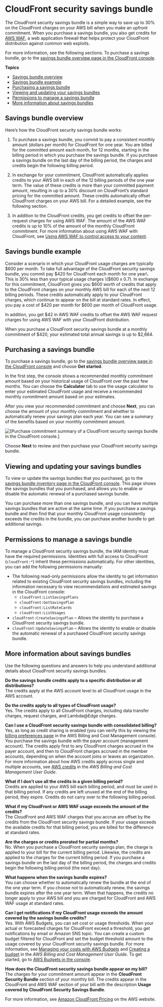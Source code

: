 # CloudFront security savings bundle<a name="savings-bundle"></a>

The CloudFront security savings bundle is a simple way to save up to 30% on the CloudFront charges on your AWS bill when you make an upfront commitment\. When you purchase a savings bundle, you also get credits for [AWS WAF](http://aws.amazon.com/waf/), a web application firewall that helps protect your CloudFront distribution against common web exploits\.

For more information, see the following sections\. To purchase a savings bundle, go to the [savings bundle overview page in the CloudFront console](https://console.aws.amazon.com/cloudfront/v3/home?#/savings-bundle/overview)\.

**Topics**
+ [Savings bundle overview](#savings-bundle-overview)
+ [Savings bundle example](#savings-bundle-example)
+ [Purchasing a savings bundle](#savings-bundle-purchasing)
+ [Viewing and updating your savings bundles](#savings-bundle-inventory)
+ [Permissions to manage a savings bundle](#savings-bundle-permissions)
+ [More information about savings bundles](#savings-bundle-details)

## Savings bundle overview<a name="savings-bundle-overview"></a>

Here’s how the CloudFront security savings bundle works:

1. To purchase a savings bundle, you commit to pay a consistent monthly amount \(dollars per month\) for CloudFront for one year\. You are billed for the committed amount each month, for 12 months, starting in the billing period in which you purchase the savings bundle\. If you purchase a savings bundle on the last day of the billing period, the charges and credits begin the following billing period\.

1. In exchange for your commitment, CloudFront automatically applies credits to your AWS bill in each of the 12 billing periods of the one year term\. The value of these credits is more than your committed payment amount, resulting in up to a 30% discount on CloudFront’s standard pricing for the committed amount\. These credits automatically offset CloudFront charges on your AWS bill\. For a detailed example, see the following section\.

1. In addition to the CloudFront credits, you get credits to offset the per\-request charges for using AWS WAF\. The amount of the AWS WAF credits is up to 10% of the amount of the monthly CloudFront commitment\. For more information about using AWS WAF with CloudFront, see [Using AWS WAF to control access to your content](distribution-web-awswaf.md)\.

## Savings bundle example<a name="savings-bundle-example"></a>

Consider a scenario in which your CloudFront usage charges are typically $600 per month\. To take full advantage of the CloudFront security savings bundle, you commit pay $420 for CloudFront each month for one year\. This is 30% less than your typical usage charges \($600 x 0\.7\)\. In exchange for this commitment, CloudFront gives you $600 worth of credits that apply to the CloudFront charges on your monthly AWS bill for each of the next 12 billing periods\. These credits automatically apply to your CloudFront charges, which continue to appear on the bill at standard rates\. In effect, you pay a cost of $420 per month for $600 per month of CloudFront usage\.

In addition, you get $42 in AWS WAF credits to offset the AWS WAF request charges for using AWS WAF with your CloudFront distribution\.

When you purchase a CloudFront security savings bundle at a monthly commitment of $420, your estimated total annual savings is up to $2,664\.

## Purchasing a savings bundle<a name="savings-bundle-purchasing"></a>

To purchase a savings bundle, go to the [savings bundle overview page in the CloudFront console](https://console.aws.amazon.com/cloudfront/v3/home?#/savings-bundle/overview) and choose **Get started**\.

In the first step, the console shows a recommended monthly commitment amount based on your historical usage of CloudFront over the past few months\. You can choose the **Calculator** tab to use the usage calculator to enter your estimated CloudFront usage and receive a recommended monthly commitment amount based on your estimates\.

After you view your recommended commitment and choose **Next**, you can choose the amount of your monthly commitment and whether to automatically renew your savings plan each year\. You can see a summary of the benefits based on your monthly commitment amount\.

![\[Purchase commitment summary of a CloudFront security savings bundle in the CloudFront console.\]](http://docs.aws.amazon.com/AmazonCloudFront/latest/DeveloperGuide/images/savings-bundle-console.png)

Choose **Next** to review and then purchase your CloudFront security savings bundle\.

## Viewing and updating your savings bundles<a name="savings-bundle-inventory"></a>

To view or update the savings bundles that you purchased, go to the [savings bundle inventory page in the CloudFront console](https://console.aws.amazon.com/cloudfront/v3/home?#/savings-bundle/inventory)\. This page shows the savings bundles that you purchased, and allows you to enable or disable the automatic renewal of a purchased savings bundle\.

You can purchase more than one savings bundle, and you can have multiple savings bundles that are active at the same time\. If you purchase a savings bundle and then find that your monthly CloudFront usage consistently exceeds the credits in the bundle, you can purchase another bundle to get additional savings\.

## Permissions to manage a savings bundle<a name="savings-bundle-permissions"></a>

To manage a CloudFront security savings bundle, the IAM identity must have the required permissions\. Identities with full access to CloudFront \(`cloudfront:*`\) inherit these permissions automatically\. For other identities, you can add the following permissions manually:
+ The following read\-only permissions allow the identity to get information related to existing CloudFront security savings bundles, including the information necessary to view recommendations and estimated savings in the CloudFront console:
  + `cloudfront:ListSavingsPlans`
  + `cloudfront:GetSavingsPlan`
  + `cloudfront:ListRateCards`
  + `cloudfront:ListUsages`
+ `cloudfront:CreateSavingsPlan` – Allows the identity to purchase a CloudFront security savings bundle\.
+ `cloudfront:UpdateSavingsPlan` – Allows the identity to enable or disable the automatic renewal of a purchased CloudFront security savings bundle\.

## More information about savings bundles<a name="savings-bundle-details"></a>

Use the following questions and answers to help you understand additional details about CloudFront security savings bundles\.

**Do the savings bundle credits apply to a specific distribution or all distributions?**  
The credits apply at the AWS account level to all CloudFront usage in the AWS account\.

**Do the credits apply to all types of CloudFront usage?**  
Yes\. The credits apply to all CloudFront charges, including data transfer charges, request charges, and Lambda@Edge charges\.

**Can I use a CloudFront security savings bundle with consolidated billing?**  
Yes, as long as credit sharing is enabled \(you can verify this by viewing the [billing preferences page](https://console.aws.amazon.com/billing/home#/preferences) in the AWS Billing and Cost Management console\)\. You purchase the savings bundle with the payer account \(management account\)\. The credits apply first to any CloudFront charges accrued in the payer account, and then to CloudFront charges accrued in the member accounts, depending on when the account joins or leaves an organization\. For more information about how AWS credits apply across single and multiple accounts, see [AWS credits](https://docs.aws.amazon.com/awsaccountbilling/latest/aboutv2/useconsolidatedbilling-credits.html) in the *AWS Billing and Cost Management User Guide*\.

**What if I don’t use all the credits in a given billing period?**  
Credits are applied to your AWS bill each billing period, and must be used in that billing period\. If any credits are left unused at the end of the billing period, they expire\. Credits do not carry over to the following billing period\.

**What if my CloudFront or AWS WAF usage exceeds the amount of the credits?**  
The CloudFront and AWS WAF charges that you accrue are offset by the credits from the CloudFront security savings bundle\. If your usage exceeds the available credits for that billing period, you are billed for the difference at standard rates\.

**Are the charges or credits prorated for partial months?**  
No\. When you purchase a CloudFront security savings plan, the charge is applied to your bill for the current billing period\. Likewise, the credits are applied to the charges for the current billing period\. If you purchase a savings bundle on the last day of the billing period, the charges and credits begin the following billing period \(the next day\)\.

**What happens when the savings bundle expires?**  
You can choose whether to automatically renew the bundle at the end of the one year term\. If you choose not to automatically renew, the savings bundle expires after the one year term\. When that happens, the credits no longer apply to your AWS bill and you are charged for CloudFront and AWS WAF usage at standard rates\.

**Can I get notifications if my CloudFront usage exceeds the amount covered by the savings bundle credits?**  
Yes\. With AWS Budgets, you can set cost or usage thresholds\. When your actual or forecasted charges for CloudFront exceed a threshold, you get notifications by email or Amazon SNS topic\. You can create a custom budget filtered for CloudFront and set the budget threshold amount to the usage covered by your CloudFront security savings bundle\. For more information, see [Managing your costs with AWS Budgets](https://docs.aws.amazon.com/awsaccountbilling/latest/aboutv2/budgets-managing-costs.html) and [Creating a budget](https://docs.aws.amazon.com/awsaccountbilling/latest/aboutv2/budgets-create.html) in the *AWS Billing and Cost Management User Guide*\. To get started, go to [AWS Budgets in the console](https://console.aws.amazon.com/billing/home?#/budgets)\.

**How does the CloudFront security savings bundle appear on my bill?**  
The charges for your commitment amount appear in the **CloudFront Security Bundle** section of your monthly bill\. The credits appear in the CloudFront and AWS WAF section of your bill with the description **Usage covered by CloudFront Security Savings Bundle**\.

For more information, see [Amazon CloudFront Pricing](http://aws.amazon.com/cloudfront/pricing/) on the AWS website\.
